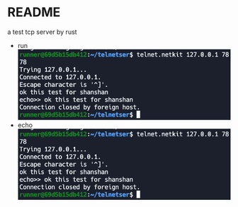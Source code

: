 # README
a test tcp server by rust 

- run 
    ![run](/result-img/echo-2022-07-03%2022.32.38.png)
- echo
     ![echo](result-img/echo-2022-07-03%2022.32.38.png)